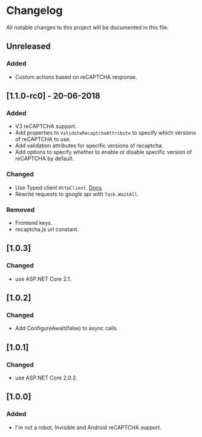 # Changelog
All notable changes to this project will be documented in this file.

## Unreleased

### Added

- Custom actions based on reCAPTCHA response.

## [1.1.0-rc0] - 20-06-2018

### Added

- V3 reCAPTCHA support.
- Add properties to `ValidateRecaptchaAttribute` to specify which versions of reCAPTCHA to use.
- Add validation attributes for specific versions of recaptcha.
- Add options to specify whether to enable or disable specific version of reCAPTCHA by default.

### Changed

- Use Typed client `HttpClient`. [Docs](https://docs.microsoft.com/en-us/aspnet/core/fundamentals/http-requests?view=aspnetcore-2.1#typed-clients).
- Rewrite requests to google api with `Task.WaitAll`.

### Removed

- Frontend keys.
- recaptcha.js url constant.

## [1.0.3]

### Changed

- use ASP.NET Core 2.1.

## [1.0.2]

### Changed

- Add ConfigureAwait(false) to async calls.

## [1.0.1]

### Changed

- use ASP.NET Core 2.0.2.

## [1.0.0]

### Added

- I'm not a robot, Invisible and Android reCAPTCHA support.